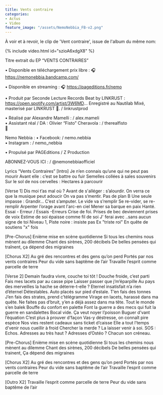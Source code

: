 ```yaml
---
title: Vents contraire
categories:
- Actus
- Video
feature_image: "/assets/NemoNebbia_FB-v2.png"
---
```


À voir et à revoir, le clip de 'Vent contraire', issue de l'album du même nom:

{% include video.html id="szioA6xdgX8" %}

<!-- more -->

Titre extrait du EP “VENTS CONTRAIRES” 

• Disponible en téléchargement prix libre : 
🎧  https://nemonebbia.bandcamp.com/

• Disponible en streaming : 
🎧  https://pageditions.fr/nemo

• Produit par Seconde Lecture Records
Beat by LINKRUST : https://open.spotify.com/artist/3W6MD...
Enregistré au Nautilab
Mixé, masterisé par LINKRUST
🎹.    / linkrustprod  

• Réalisé par Alexandre Mamelli :   / alex.mameli  
• Assistant réal / DA : Olivier “Fisto” Cheravola :   / therealfisto  
🎥

Nemo Nebbia :
• Facebook:   / nemo.nebbia  
• Instagram :    / nemo_nebbia  

• Propulsé par PAGEditions / Z Production

ABONNEZ-VOUS ICI :    / @nemonebbiaofficiel  

Lyrics “Vents Contraires”
[Intro]
Je n’en connais qu’une qui ne peut pas mourir
Avant elle : c’est se battre ou fuir
Semelles collées à sales souvenirs
Sur le sol de nos cervelles : Hectares à parcourir

[Verse 1]
Dis moi t’as mal où ? Avant de s'alléger : s’alourdir.
On verra ce que la musique peut adoucir
On va pas s’mentir. Pas de plan B
Une seule impasse : Grandir…
C’est s’amputer. Le vide va s’remplir
Se re-vider, se re-remplir
Arpenter l’orage avant l'arc-en ciel
Mener sa barque en paix
Hanté. Essai - Erreur / Essais -Erreurs
Crise de foi. Prises de bec deviennent prises de voix
Estime de soi épaisse comme fil de soi
J' ferai avec ..sans aucun signe de toi
Niveau 1, Piste noire : insiste pas
Ex "triste roi" En quête de soutiens "x" fois

[Pre-Chorus]
Enième mise en scène quotidienne
Si tous les chemins nous mènent au dilemme
Chant des sirènes, 200 décibels
De belles pensées qui traînent, ça dépend des migraines

[Chorus X2]
Au gré des rencontres et des gens qu’on perd
Portés par nos vents contraires
Peur du vide sans baptême de l’air
Travaille l’esprit comme parcelle de terre

[Verse 2]
Demain faudra vivre, couche toi tôt !
Douche froide, c’est parti
Fais mes lacets par au casse pipe
Laisser passer que j’m’éparpille
Au pays des merveilles la hache se déterre-t-elle ?
Eternel insatisfait n’a rien d’éternel
Détestables. Auto placés sur pied d’estale.
T’en fais des tonnes
J’en fais des strates, prend c’télégramme
Virage en lacets, harassé dans ma quête.
Ne faites pas d’bruit, y’en a déjà assez dans ma tête.
Tout le monde s’en balek
Bouffe du confort en palette
Font la guerre a des mecs qui fuit la guerre en sandalettes
Bocal vide. Ça veut noyer l’poisson
Buguer d’vant l’équation
C’est plus à prouver d’façon
Vas-y déstresse, on connaît pire espèce
Nos vies restent cadeaux sans ticket d’caisse
Elle a tout l’temps d’venir nous cueillir à froid
Chercher la merde ? La laisser venir à soi.
SOS : Echos.
Adresses au très haut ? 
Adresses d’Ostéo ?
Chacun son créneau.

[Pre-Chorus]
Enième mise en scène quotidienne
Si tous les chemins nous mènent au dilemme
Chant des sirènes, 200 décibels
De belles pensées qui trainent, Ça dépend des migraines

[Chorus X2]
Au gré des rencontres et des gens qu’on perd
Portés par nos vents contraires
Peur du vide sans baptême de l’air
Travaille l’esprit comme parcelle de terre

[Outro X2]
Travaille l’esprit comme parcelle de terre
Peur du vide sans baptême de l’air
